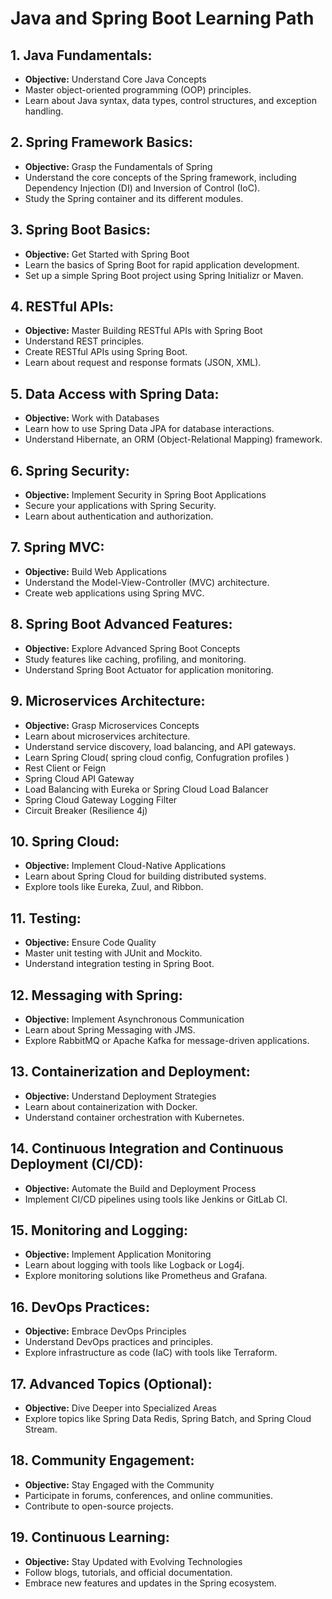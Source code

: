 # Java and Spring Boot Learning Path

## 1. Java Fundamentals:
- **Objective:** Understand Core Java Concepts
- Master object-oriented programming (OOP) principles.
- Learn about Java syntax, data types, control structures, and exception handling.

## 2. Spring Framework Basics:
- **Objective:** Grasp the Fundamentals of Spring
- Understand the core concepts of the Spring framework, including Dependency Injection (DI) and Inversion of Control (IoC).
- Study the Spring container and its different modules.

## 3. Spring Boot Basics:
- **Objective:** Get Started with Spring Boot
- Learn the basics of Spring Boot for rapid application development.
- Set up a simple Spring Boot project using Spring Initializr or Maven.

## 4. RESTful APIs:
- **Objective:** Master Building RESTful APIs with Spring Boot
- Understand REST principles.
- Create RESTful APIs using Spring Boot.
- Learn about request and response formats (JSON, XML).

## 5. Data Access with Spring Data:
- **Objective:** Work with Databases
- Learn how to use Spring Data JPA for database interactions.
- Understand Hibernate, an ORM (Object-Relational Mapping) framework.

## 6. Spring Security:
- **Objective:** Implement Security in Spring Boot Applications
- Secure your applications with Spring Security.
- Learn about authentication and authorization.

## 7. Spring MVC:
- **Objective:** Build Web Applications
- Understand the Model-View-Controller (MVC) architecture.
- Create web applications using Spring MVC.

## 8. Spring Boot Advanced Features:
- **Objective:** Explore Advanced Spring Boot Concepts
- Study features like caching, profiling, and monitoring.
- Understand Spring Boot Actuator for application monitoring.

## 9. Microservices Architecture:
- **Objective:** Grasp Microservices Concepts
- Learn about microservices architecture.
- Understand service discovery, load balancing, and API gateways.
- Learn Spring Cloud( spring cloud config, Confugration profiles )
- Rest Client or Feign
- Spring Cloud API Gateway
- Load Balancing with Eureka or Spring Cloud Load Balancer
- Spring Cloud Gateway Logging Filter
- Circuit Breaker (Resilience 4j)

## 10. Spring Cloud:
- **Objective:** Implement Cloud-Native Applications
- Learn about Spring Cloud for building distributed systems.
- Explore tools like Eureka, Zuul, and Ribbon.

## 11. Testing:
- **Objective:** Ensure Code Quality
- Master unit testing with JUnit and Mockito.
- Understand integration testing in Spring Boot.

## 12. Messaging with Spring:
- **Objective:** Implement Asynchronous Communication
- Learn about Spring Messaging with JMS.
- Explore RabbitMQ or Apache Kafka for message-driven applications.

## 13. Containerization and Deployment:
- **Objective:** Understand Deployment Strategies
- Learn about containerization with Docker.
- Understand container orchestration with Kubernetes.

## 14. Continuous Integration and Continuous Deployment (CI/CD):
- **Objective:** Automate the Build and Deployment Process
- Implement CI/CD pipelines using tools like Jenkins or GitLab CI.

## 15. Monitoring and Logging:
- **Objective:** Implement Application Monitoring
- Learn about logging with tools like Logback or Log4j.
- Explore monitoring solutions like Prometheus and Grafana.

## 16. DevOps Practices:
- **Objective:** Embrace DevOps Principles
- Understand DevOps practices and principles.
- Explore infrastructure as code (IaC) with tools like Terraform.

## 17. Advanced Topics (Optional):
- **Objective:** Dive Deeper into Specialized Areas
- Explore topics like Spring Data Redis, Spring Batch, and Spring Cloud Stream.

## 18. Community Engagement:
- **Objective:** Stay Engaged with the Community
- Participate in forums, conferences, and online communities.
- Contribute to open-source projects.

## 19. Continuous Learning:
- **Objective:** Stay Updated with Evolving Technologies
- Follow blogs, tutorials, and official documentation.
- Embrace new features and updates in the Spring ecosystem.
